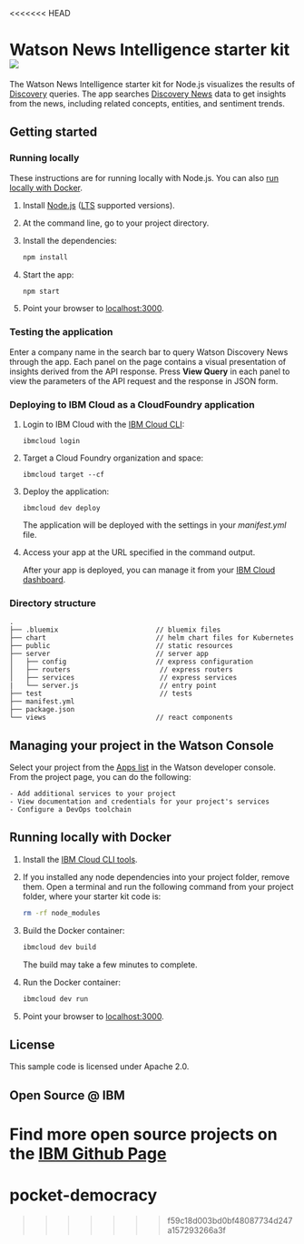 <<<<<<< HEAD

# Watson News Intelligence starter kit [![](https://img.shields.io/badge/bluemix-powered-blue.svg)](https://bluemix.net)

The Watson News Intelligence starter kit for Node.js visualizes the results of [Discovery](https://www.ibm.com/watson/services/discovery) queries. The app searches [Discovery News](https://www.ibm.com/watson/services/discovery-news) data to get insights from the news, including related concepts, entities, and sentiment trends.

## Getting started

### Running locally

These instructions are for running locally with Node.js. You can also [run locally with Docker](#running-locally-with-docker).

1. Install [Node.js](https://nodejs.org) ([LTS](https://github.com/nodejs/Release) supported versions). 

1. At the command line, go to your project directory.

1. Install the dependencies:

    ```sh
    npm install
    ```

1. Start the app:

    ```sh
    npm start
    ```

1. Point your browser to [localhost:3000](http://localhost:3000).

### Testing the application

Enter a company name in the search bar to query Watson Discovery News through the app. Each panel on the page contains a visual presentation of insights derived from the API response. Press **View Query** in each panel to view the parameters of the API request and the response in JSON form.

### Deploying to IBM Cloud as a CloudFoundry application

1. Login to IBM Cloud with the [IBM Cloud CLI](https://console.bluemix.net/docs/cli/index.html#overview):

    ```
    ibmcloud login
    ```

1. Target a Cloud Foundry organization and space:

    ```
    ibmcloud target --cf
    ```

1. Deploy the application:

    ```
    ibmcloud dev deploy
    ```
    The application will be deployed with the settings in your *manifest.yml* file.

1. Access your app at the URL specified in the command output.

    After your app is deployed, you can manage it from your [IBM Cloud dashboard](https://console.bluemix.net/dashboard/apps).
    
### Directory structure

```none
.
├── .bluemix                        // bluemix files
├── chart                           // helm chart files for Kubernetes
├── public                          // static resources
├── server                          // server app
│   ├── config                      // express configuration
│   ├── routers                      // express routers
│   ├── services                     // express services
|   └── server.js                    // entry point
├── test                             // tests
├── manifest.yml
├── package.json
└── views                           // react components
```
    
## Managing your project in the Watson Console

Select your project from the [Apps list](https://console.bluemix.net/developer/watson/apps) in the Watson developer console. From the project page, you can do the following:

    - Add additional services to your project
    - View documentation and credentials for your project's services
    - Configure a DevOps toolchain

## Running locally with Docker

1. Install the [IBM Cloud CLI tools](https://console.bluemix.net/docs/cli/index.html#overview).

1. If you installed any node dependencies into your project folder, remove them. Open a terminal and run the following command from your project folder, where your starter kit code is:

    ```sh
    rm -rf node_modules
    ```

1. Build the Docker container:

    ```sh
    ibmcloud dev build
    ```
    The build may take a few minutes to complete.

1. Run the Docker container:

    ```sh
    ibmcloud dev run
    ```

1. Point your browser to [localhost:3000](http://localhost:3000).

## License

  This sample code is licensed under Apache 2.0.

## Open Source @ IBM

  Find more open source projects on the [IBM Github Page](http://ibm.github.io/)
=======
# pocket-democracy
>>>>>>> f59c18d003bd0bf48087734d247a157293266a3f
